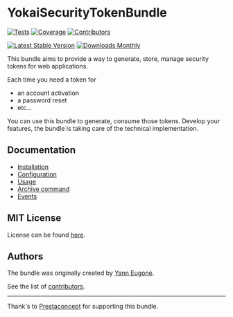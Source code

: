 YokaiSecurityTokenBundle
========================

[![Tests](https://img.shields.io/github/actions/workflow/status/yokai-php/security-token-bundle/tests.yml?branch=main&style=flat-square&label=tests)](https://github.com/yokai-php/security-token-bundle/actions)
[![Coverage](https://img.shields.io/codecov/c/github/yokai-php/security-token-bundle?style=flat-square)](https://codecov.io/gh/yokai-php/security-token-bundle)
[![Contributors](https://img.shields.io/github/contributors/yokai-php/security-token-bundle?style=flat-square)](https://github.com/yokai-php/security-token-bundle/graphs/contributors)

[![Latest Stable Version](https://img.shields.io/packagist/v/yokai/security-token-bundle?style=flat-square)](https://packagist.org/packages/yokai/security-token-bundle)
[![Downloads Monthly](https://img.shields.io/packagist/dm/yokai/security-token-bundle?style=flat-square)](https://packagist.org/packages/yokai/security-token-bundle/stats)


This bundle aims to provide a way to generate, store, manage security tokens for web applications.

Each time you need a token for 

- an account activation
- a password reset
- etc...

You can use this bundle to generate, consume those tokens.
Develop your features, the bundle is taking care of the technical implementation.


Documentation
-------------

- [Installation](doc/1-installation.md)
- [Configuration](doc/2-configuration.md)
- [Usage](doc/3-usage.md)
- [Archive command](doc/4-archive-command.md)
- [Events](doc/5-events.md)


MIT License
-----------

License can be found [here](https://github.com/yokai-php/security-token-bundle/blob/master/LICENSE).


Authors
-------

The bundle was originally created by [Yann Eugoné](https://github.com/yann-eugone).

See the list of [contributors](https://github.com/yokai-php/security-token-bundle/contributors).

---

Thank's to [Prestaconcept](https://github.com/prestaconcept) for supporting this bundle.
